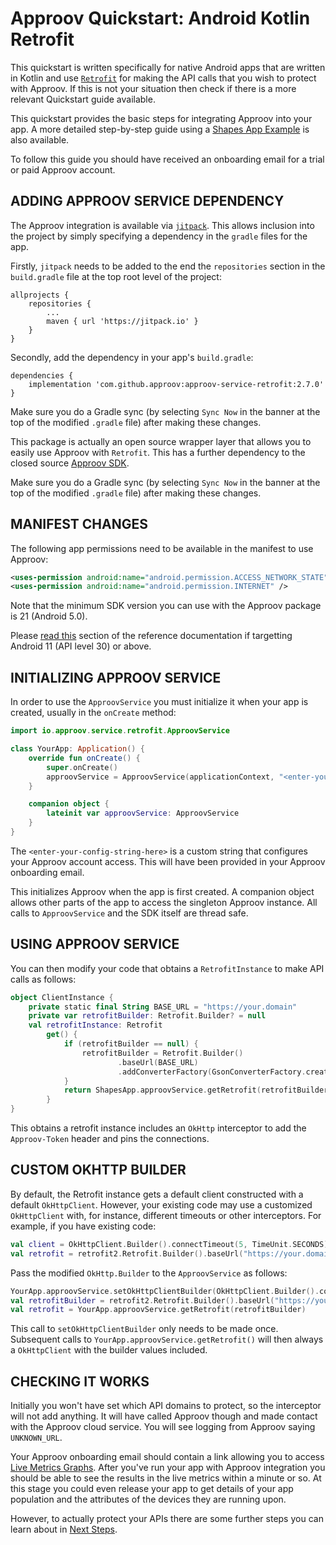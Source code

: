 # Approov Quickstart: Android Kotlin Retrofit

This quickstart is written specifically for native Android apps that are written in Kotlin and use [`Retrofit`](https://square.github.io/retrofit/) for making the API calls that you wish to protect with Approov. If this is not your situation then check if there is a more relevant Quickstart guide available.

This quickstart provides the basic steps for integrating Approov into your app. A more detailed step-by-step guide using a [Shapes App Example](https://github.com/approov/quickstart-android-kotlin-retrofit/blob/master/SHAPES-EXAMPLE.md) is also available.

To follow this guide you should have received an onboarding email for a trial or paid Approov account.

## ADDING APPROOV SERVICE DEPENDENCY
The Approov integration is available via [`jitpack`](https://jitpack.io). This allows inclusion into the project by simply specifying a dependency in the `gradle` files for the app.

Firstly, `jitpack` needs to be added to the end the `repositories` section in the `build.gradle` file at the top root level of the project:

```
allprojects {
    repositories {
        ...
        maven { url 'https://jitpack.io' }
    }
}
```

Secondly, add the dependency in your app's `build.gradle`:


```
dependencies {
	implementation 'com.github.approov:approov-service-retrofit:2.7.0'
}
```

Make sure you do a Gradle sync (by selecting `Sync Now` in the banner at the top of the modified `.gradle` file) after making these changes.

This package is actually an open source wrapper layer that allows you to easily use Approov with `Retrofit`. This has a further dependency to the closed source [Approov SDK](https://github.com/approov/approov-android-sdk).

Make sure you do a Gradle sync (by selecting `Sync Now` in the banner at the top of the modified `.gradle` file) after making these changes.

## MANIFEST CHANGES
The following app permissions need to be available in the manifest to use Approov:

```xml
<uses-permission android:name="android.permission.ACCESS_NETWORK_STATE" />
<uses-permission android:name="android.permission.INTERNET" />
```

Note that the minimum SDK version you can use with the Approov package is 21 (Android 5.0). 

Please [read this](https://approov.io/docs/latest/approov-usage-documentation/#targetting-android-11-and-above) section of the reference documentation if targetting Android 11 (API level 30) or above.

## INITIALIZING APPROOV SERVICE
In order to use the `ApproovService` you must initialize it when your app is created, usually in the `onCreate` method:

```kotlin
import io.approov.service.retrofit.ApproovService

class YourApp: Application() {
    override fun onCreate() {
        super.onCreate()
        approovService = ApproovService(applicationContext, "<enter-your-config-string-here>")
    }

    companion object {
        lateinit var approovService: ApproovService
    }
}
```

The `<enter-your-config-string-here>` is a custom string that configures your Approov account access. This will have been provided in your Approov onboarding email.

This initializes Approov when the app is first created. A companion object allows other parts of the app to access the singleton Approov instance. All calls to `ApproovService` and the SDK itself are thread safe.

## USING APPROOV SERVICE
You can then modify your code that obtains a `RetrofitInstance` to make API calls as follows:

```kotlin
object ClientInstance {
    private static final String BASE_URL = "https://your.domain"
    private var retrofitBuilder: Retrofit.Builder? = null
    val retrofitInstance: Retrofit
        get() {
            if (retrofitBuilder == null) {
                retrofitBuilder = Retrofit.Builder()
                        .baseUrl(BASE_URL)
                        .addConverterFactory(GsonConverterFactory.create())
            }
            return ShapesApp.approovService.getRetrofit(retrofitBuilder!!)
        }
}
```

This obtains a retrofit instance includes an `OkHttp` interceptor to add the `Approov-Token` header and pins the connections.

## CUSTOM OKHTTP BUILDER
By default, the Retrofit instance gets a default client constructed with a default `OkHttpClient`. However, your existing code may use a customized `OkHttpClient` with, for instance, different timeouts or other interceptors. For example, if you have existing code:

```kotlin
val client = OkHttpClient.Builder().connectTimeout(5, TimeUnit.SECONDS).build()
val retrofit = retrofit2.Retrofit.Builder().baseUrl("https://your.domain/").client(client).build()
```
Pass the modified `OkHttp.Builder` to the `ApproovService` as follows:

```kotlin
YourApp.approovService.setOkHttpClientBuilder(OkHttpClient.Builder().connectTimeout(5, TimeUnit.SECONDS))
val retrofitBuilder = retrofit2.Retrofit.Builder().baseUrl("https://your.domain/")
val retrofit = YourApp.approovService.getRetrofit(retrofitBuilder)
```

This call to `setOkHttpClientBuilder` only needs to be made once. Subsequent calls to `YourApp.approovService.getRetrofit()` will then always a `OkHttpClient` with the builder values included.

## CHECKING IT WORKS
Initially you won't have set which API domains to protect, so the interceptor will not add anything. It will have called Approov though and made contact with the Approov cloud service. You will see logging from Approov saying `UNKNOWN_URL`.

Your Approov onboarding email should contain a link allowing you to access [Live Metrics Graphs](https://approov.io/docs/latest/approov-usage-documentation/#metrics-graphs). After you've run your app with Approov integration you should be able to see the results in the live metrics within a minute or so. At this stage you could even release your app to get details of your app population and the attributes of the devices they are running upon.

However, to actually protect your APIs there are some further steps you can learn about in [Next Steps](https://github.com/approov/quickstart-android-kotlin-retrofit/blob/master/NEXT-STEPS.md).

